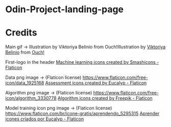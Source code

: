 # Odin-Project-landing-page
# Credits

Main gif -> Illustration by Viktoriya Belinio from Ouch!Illustration by 
<a href="https://icons8.com/illustrations/author/XTPoH093lluQ">Viktoriya Belinio</a> from <a href="https://icons8.com/illustrations">Ouch!</a>

First-logo in the header 
<a href="https://www.flaticon.com/free-icons/machine-learning" title="machine learning icons">Machine learning icons created by Smashicons - Flaticon</a>

Data png image -> (Flaticon license) https://www.flaticon.com/free-icon/data_1925168
<a href="https://www.flaticon.com/free-icons/assessment" title="assessment icons">Assessment icons created by Eucalyp - Flaticon</a>

Algorithm png image -> (Flaticon license) https://www.flaticon.com/free-icon/algorithm_3330778
<a href="https://www.flaticon.com/free-icons/algorithm" title="algorithm icons">Algorithm icons created by Freepik - Flaticon</a>

Model training icon png image -> (Flaticon license) https://www.flaticon.com/br/icone-gratis/aprendendo_5295315
<a href="https://www.flaticon.com/br/icones-gratis/aprender" title="aprender ícones">Aprender ícones criados por Eucalyp - Flaticon</a>